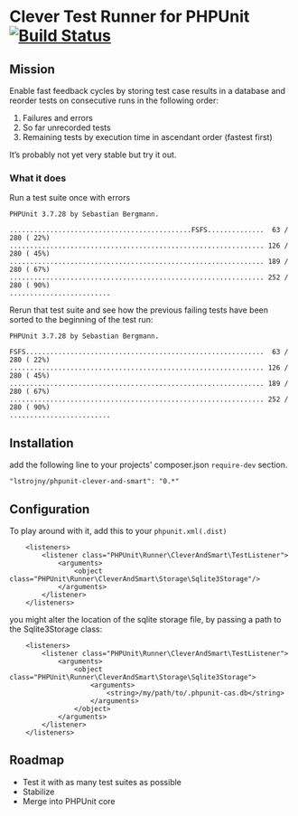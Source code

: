 # Clever Test Runner for PHPUnit [![Build Status](https://secure.travis-ci.org/lstrojny/phpunit-clever-and-smart.svg)](http://travis-ci.org/lstrojny/phpunit-clever-and-smart)

## Mission
Enable fast feedback cycles by storing test case results in a database and reorder tests on consecutive runs in the
following order:
  1. Failures and errors
  2. So far unrecorded tests
  3. Remaining tests by execution time in ascendant order (fastest first)

It’s probably not yet very stable but try it out.

### What it does

Run a test suite once with errors

```
PHPUnit 3.7.28 by Sebastian Bergmann.

.............................................FSFS..............  63 / 280 ( 22%)
............................................................... 126 / 280 ( 45%)
............................................................... 189 / 280 ( 67%)
............................................................... 252 / 280 ( 90%)
.........................
```

Rerun that test suite and see how the previous failing tests have been sorted to the beginning of the test run:


```
PHPUnit 3.7.28 by Sebastian Bergmann.

FSFS...........................................................  63 / 280 ( 22%)
............................................................... 126 / 280 ( 45%)
............................................................... 189 / 280 ( 67%)
............................................................... 252 / 280 ( 90%)
.........................
```

## Installation

add the following line to your projects' composer.json `require-dev` section.

```
"lstrojny/phpunit-clever-and-smart": "0.*"
```

## Configuration
To play around with it, add this to your `phpunit.xml(.dist)`

```
    <listeners>
        <listener class="PHPUnit\Runner\CleverAndSmart\TestListener">
            <arguments>
                <object class="PHPUnit\Runner\CleverAndSmart\Storage\Sqlite3Storage"/>
            </arguments>
        </listener>
    </listeners>
```

you might alter the location of the sqlite storage file, by passing a path to the Sqlite3Storage class:

```
    <listeners>
        <listener class="PHPUnit\Runner\CleverAndSmart\TestListener">
            <arguments>
                <object class="PHPUnit\Runner\CleverAndSmart\Storage\Sqlite3Storage">
                    <arguments>
                        <string>/my/path/to/.phpunit-cas.db</string>
                    </arguments>
                </object>
            </arguments>
        </listener>
    </listeners>
```

## Roadmap

 - Test it with as many test suites as possible
 - Stabilize
 - Merge into PHPUnit core
